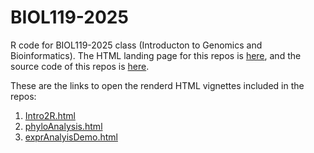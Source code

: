 # BIOL119-2025
R code for BIOL119-2025 class (Introducton to Genomics and Bioinformatics). The HTML landing page for this repos is [here](https://girke.bioinformatics.ucr.edu/BIOL119-2025/), and the 
source code of this repos is [here](https://github.com/tgirke/BIOL119-2025).

These are the links to open the renderd HTML vignettes included in the repos:

1. [Intro2R.html](https://girke.bioinformatics.ucr.edu/BIOL119-2025/Intro2R.html)
2. [phyloAnalysis.html](https://girke.bioinformatics.ucr.edu/BIOL119-2025/phyloAnalysis.html)
3. [exprAnalyisDemo.html](https://girke.bioinformatics.ucr.edu/BIOL119-2025/exprAnalyisDemo.html)

